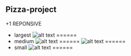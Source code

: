 ## Pizza-project
+1 REPONSIVE
* largest
![alt text](https://i.ibb.co/F0xZxsV/1.png)
======
* medium
![alt text](https://i.ibb.co/LkYD3Md/3.png)
======
![alt text](https://i.ibb.co/vJMMmn6/5.png)
======
* small
![alt text](https://i.ibb.co/L9Jhgmn/2.png)
======
